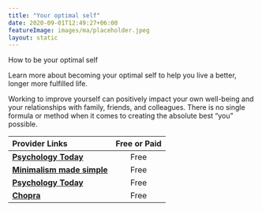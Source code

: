```yaml
---
title: "Your optimal self"
date: 2020-09-01T12:49:27+06:00
featureImage: images/ma/placeholder.jpeg
layout: static
---
```


How to be your optimal self

Learn more about becoming your optimal self to help you live a better, longer more fulfilled life.

Working to improve yourself can positively impact your own well-being and your relationships with family, friends, and colleagues. There is no single formula or method when it comes to creating the absolute best “you” possible.

| Provider Links      | Free or Paid  |  
| :-----------          | :--------------:      |  
| [**Psychology Today**](https://www.psychologytoday.com/us/blog/making-change/201512/five-ways-help-become-your-ideal-self) | Free | 
| [**Minimalism made simple**](https://www.minimalismmadesimple.com/home/be-your-best-self/) | Free | 
| [**Psychology Today**](https://www.psychologytoday.com/us/blog/what-matters-most/201303/what-is-your-best-possible-self) | Free | 
| [**Chopra**](https://www.chopra.com/articles/11-ways-to-become-the-best-version-of-yourself) | Free | 
  

<br/><br/>






